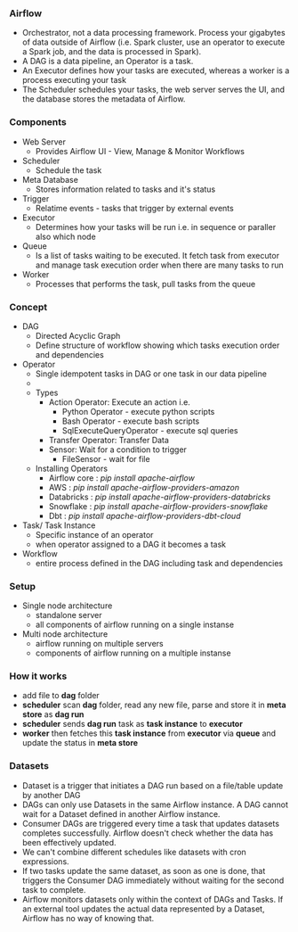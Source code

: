 ### Airflow
- Orchestrator, not a data processing framework. Process your gigabytes of data outside of Airflow (i.e. Spark cluster, use an operator to execute a Spark job, and the data is processed in Spark).
- A DAG is a data pipeline, an Operator is a task.
- An Executor defines how your tasks are executed, whereas a worker is a process executing your task
- The Scheduler schedules your tasks, the web server serves the UI, and the database stores the metadata of Airflow.

### Components
- Web Server
    - Provides Airflow UI - View, Manage & Monitor Workflows 
- Scheduler
    - Schedule the task
- Meta Database
    - Stores information related to tasks and it's status
- Trigger
    - Relatime events - tasks that trigger by external events
- Executor
    - Determines how your tasks will be run i.e. in sequence or paraller also which node
- Queue
    - Is a list of tasks waiting to be executed. It fetch task from executor and manage task execution order when there are many tasks to run
- Worker
    - Processes that performs the task, pull tasks from the queue

### Concept
- DAG
    - Directed Acyclic Graph 
    - Define structure of workflow showing which tasks execution order and dependencies
- Operator
    - Single idempotent tasks in DAG or one task in our data pipeline
    - 
    - Types 
        - Action Operator: Execute an action i.e.
            - Python Operator - execute python scripts
            - Bash Operator - execute bash scripts
            - SqlExecuteQueryOperator - execute sql queries
        - Transfer Operator: Transfer Data
        - Sensor: Wait for a condition to trigger
            - FileSensor - wait for file
    - Installing Operators
        - Airflow core : _pip install apache-airflow_
        - AWS : _pip install apache-airflow-providers-amazon_
        - Databricks : _pip install apache-airflow-providers-databricks_
        - Snowflake : _pip install apache-airflow-providers-snowflake_
        - Dbt : _pip install apache-airflow-providers-dbt-cloud_
- Task/ Task Instance
    - Specific instance of an operator
    - when operator assigned to a DAG it becomes a task
- Workflow
    - entire process defined in the DAG including task and dependencies
 
### Setup
- Single node architecture
    - standalone server
    - all components of airflow running on a single instanse
- Multi node architecture
    - airflow running on multiple servers
    - components of airflow running on a multiple instanse

### How it works
- add file to __dag__ folder
- __scheduler__ scan __dag__ folder, read any new file, parse and store it in __meta store__ as __dag run__
- __scheduler__ sends __dag run__ task as __task instance__ to __executor__
- __worker__ then fetches this __task instance__ from __executor__ via __queue__ and update the status in __meta store__

### Datasets
- Dataset is a trigger that initiates a DAG run based on a file/table update by another DAG
- DAGs can only use Datasets in the same Airflow instance. A DAG cannot wait for a Dataset defined in another Airflow instance.
- Consumer DAGs are triggered every time a task that updates datasets completes successfully. Airflow doesn't check whether the data has been effectively updated.
- We can't combine different schedules like datasets with cron expressions.
- If two tasks update the same dataset, as soon as one is done, that triggers the Consumer DAG immediately without waiting for the second task to complete.
- Airflow monitors datasets only within the context of DAGs and Tasks. If an external tool updates the actual data represented by a Dataset, Airflow has no way of knowing that.